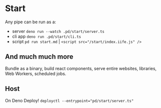 # Start
Any pipe can be run as a:
- server  `deno run --watch .pd/start/server.ts`
- cli app `deno run .pd/start/cli.ts`
- script  `pd run start.md`
  | `<script src="/start/index.iife.js" />`

## And much much more
Bundle as a binary, build react components, serve entire websites, libraries, Web Workers, scheduled jobs.

## Host
On Deno Deploy! `deployctl --entrypoint="pd/start/server.ts"`